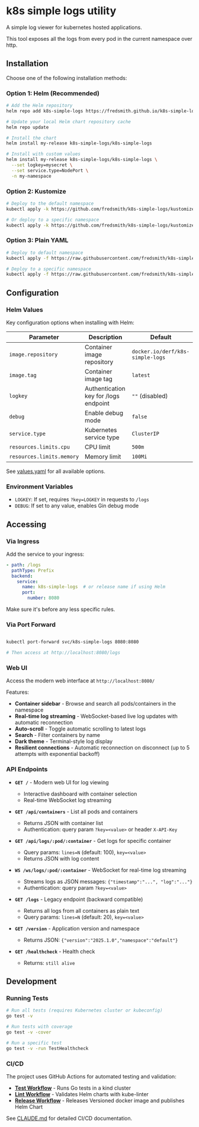 # k8s simple logs utility

A simple log viewer for kubernetes hosted applications.

This tool exposes all the logs from every pod in the current namespace over http.

## Installation

Choose one of the following installation methods:

### Option 1: Helm (Recommended)

```bash
# Add the Helm repository
helm repo add k8s-simple-logs https://fredsmith.github.io/k8s-simple-logs

# Update your local Helm chart repository cache
helm repo update

# Install the chart
helm install my-release k8s-simple-logs/k8s-simple-logs

# Install with custom values
helm install my-release k8s-simple-logs/k8s-simple-logs \
  --set logkey=mysecret \
  --set service.type=NodePort \
  -n my-namespace

```

### Option 2: Kustomize

```bash
# Deploy to the default namespace
kubectl apply -k https://github.com/fredsmith/k8s-simple-logs/kustomize/overlays/production

# Or deploy to a specific namespace
kubectl apply -k https://github.com/fredsmith/k8s-simple-logs/kustomize/base -n my-namespace
```

### Option 3: Plain YAML

```bash
# Deploy to default namespace
kubectl apply -f https://raw.githubusercontent.com/fredsmith/k8s-simple-logs/main/k8s-deployment.yaml

# Deploy to a specific namespace
kubectl apply -f https://raw.githubusercontent.com/fredsmith/k8s-simple-logs/main/k8s-deployment.yaml -n my-namespace
```

## Configuration

### Helm Values

Key configuration options when installing with Helm:

| Parameter | Description | Default |
|-----------|-------------|---------|
| `image.repository` | Container image repository | `docker.io/derf/k8s-simple-logs` |
| `image.tag` | Container image tag | `latest` |
| `logkey` | Authentication key for /logs endpoint | `""` (disabled) |
| `debug` | Enable debug mode | `false` |
| `service.type` | Kubernetes service type | `ClusterIP` |
| `resources.limits.cpu` | CPU limit | `500m` |
| `resources.limits.memory` | Memory limit | `100Mi` |

See [values.yaml](helm/k8s-simple-logs/values.yaml) for all available options.

### Environment Variables

- `LOGKEY`: If set, requires `?key=LOGKEY` in requests to `/logs`
- `DEBUG`: If set to any value, enables Gin debug mode

## Accessing

### Via Ingress

Add the service to your ingress:

```yaml
- path: /logs
  pathType: Prefix
  backend:
    service:
      name: k8s-simple-logs  # or release name if using Helm
      port:
        number: 8080
```

Make sure it's before any less specific rules.

### Via Port Forward

```bash

kubectl port-forward svc/k8s-simple-logs 8080:8080

# Then access at http://localhost:8080/logs
```

### Web UI

Access the modern web interface at `http://localhost:8080/`

Features:
- **Container sidebar** - Browse and search all pods/containers in the namespace
- **Real-time log streaming** - WebSocket-based live log updates with automatic reconnection
- **Auto-scroll** - Toggle automatic scrolling to latest logs
- **Search** - Filter containers by name
- **Dark theme** - Terminal-style log display
- **Resilient connections** - Automatic reconnection on disconnect (up to 5 attempts with exponential backoff)

### API Endpoints

- **`GET /`** - Modern web UI for log viewing
  - Interactive dashboard with container selection
  - Real-time WebSocket log streaming

- **`GET /api/containers`** - List all pods and containers
  - Returns JSON with container list
  - Authentication: query param `?key=<value>` or header `X-API-Key`

- **`GET /api/logs/:pod/:container`** - Get logs for specific container
  - Query params: `lines=N` (default: 100), `key=<value>`
  - Returns JSON with log content

- **`WS /ws/logs/:pod/:container`** - WebSocket for real-time log streaming
  - Streams logs as JSON messages: `{"timestamp":"...", "log":"..."}`
  - Authentication: query param `?key=<value>`

- **`GET /logs`** - Legacy endpoint (backward compatible)
  - Returns all logs from all containers as plain text
  - Query params: `lines=N` (default: 20), `key=<value>`

- **`GET /version`** - Application version and namespace
  - Returns JSON: `{"version":"2025.1.0","namespace":"default"}`

- **`GET /healthcheck`** - Health check
  - Returns: `still alive`

## Development

### Running Tests

```bash
# Run all tests (requires Kubernetes cluster or kubeconfig)
go test -v

# Run tests with coverage
go test -v -cover

# Run a specific test
go test -v -run TestHealthcheck
```

### CI/CD

The project uses GitHub Actions for automated testing and validation:

- **[Test Workflow](.github/workflows/test.yml)** - Runs Go tests in a kind cluster
- **[Lint Workflow](.github/workflows/lint-helm-chart.yml)** - Validates Helm charts with kube-linter
- **[Release Workflow](.github/workflows/release.yml)** - Releases Versioned docker image and publishes Helm Chart

See [CLAUDE.md](CLAUDE.md) for detailed CI/CD documentation.

